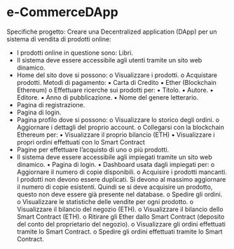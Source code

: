 # e-CommerceDApp

Specifiche progetto:
Creare una Decentralized application (DApp) per un sistema di vendita di prodotti online:
- I prodotti online in questione sono: Libri.
- Il sistema deve essere accessibile agli utenti tramite un sito web dinamico.
- Home del sito dove si possono:
o Visualizzare i prodotti.
o Acquistare prodotti. Metodi di pagamento:
▪ Carta di Credito
▪ Ether (Blockchain Ethereum)
o Effettuare ricerche sui prodotti per:
▪ Titolo.
▪ Autore.
▪ Editore.
▪ Anno di pubblicazione.
▪ Nome del genere letterario.
- Pagina di registrazione.
- Pagina di login.
- Pagina profilo dove si possono:
o Visualizzare lo storico degli ordini.
o Aggiornare i dettagli del proprio account.
o Collegarsi con la blockchain Ethereum per:
▪ Visualizzare il proprio bilancio (ETH)
▪ Visualizzare i propri ordini effettuati con lo Smart Contract
- Pagine per effettuare l’acquisto di uno o più prodotti.
- Il sistema deve essere accessibile agli impiegati tramite un sito web dinamico.
• Pagina di login.
• Dashboard usata dagli impiegati per:
o Aggiornare il numero di copie disponibili.
o Acquisire i prodotti mancanti. I prodotti non devono essere duplicati. Si devono al massimo
aggiornare il numero di copie esistenti. Quindi se si deve acquisire un prodotto, questo non
deve essere già presente nel database.
o Spedire gli ordini.
o Visualizzare le statistiche delle vendite per ogni prodotto.
o Visualizzare il bilancio del negozio (ETH).
o Visualizzare il bilancio dello Smart Contract (ETH).
o Ritirare gli Ether dallo Smart Contract (deposito del conto del proprietario del negozio).
o Visualizzare gli ordini effettuati tramite lo Smart Contract.
o Spedire gli ordini effettuati tramite lo Smart Contract.

